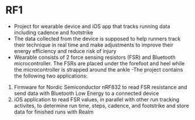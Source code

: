 # RF1
- Project for wearable device and iOS app that tracks running data including cadence and footstrike
- The data collected from the device is supposed to help runners track their technique in real time and make adjustments to improve their energy efficiency and reduce risk of injury
- Wearable consists of 2 force sensing resistors (FSR) and Bluetooth microcontroller. The FSRs are placed under the forefoot and heel while the microcontroller is strapped around the ankle
-The project contains the following two applications:
1. Firmware for Nordic Semiconductor nRF832 to read FSR resistance and send data with Bluetooth Low Energy to a connected device
2. iOS application to read FSR values, in parallel with other run tracking activites, to determine run time, steps, cadence, and footstrike and store data for finished runs with Realm
